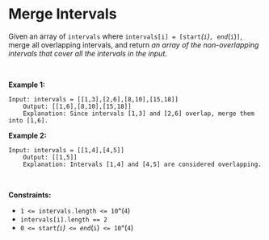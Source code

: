 # Merge Intervals


Given an array of `intervals` where
`intervals[i] = [start`_(`i`)`, end`_(`i`)`]`, merge all overlapping
intervals, and return *an array of the non-overlapping intervals that
cover all the intervals in the input*.

 

**Example 1:**

    Input: intervals = [[1,3],[2,6],[8,10],[15,18]]
        Output: [[1,6],[8,10],[15,18]]
        Explanation: Since intervals [1,3] and [2,6] overlap, merge them into [1,6].
        

**Example 2:**

    Input: intervals = [[1,4],[4,5]]
        Output: [[1,5]]
        Explanation: Intervals [1,4] and [4,5] are considered overlapping.
        

 

**Constraints:**

- `1 <= intervals.length <= 10`^(`4`)
- `intervals[i].length == 2`
- `0 <= start`_(`i`)` <= end`_(`i`)` <= 10`^(`4`)
